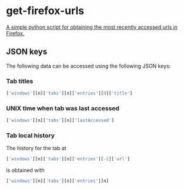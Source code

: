 # get-firefox-urls
[A simple python script for obtaining the most recently accessed urls in Firefox.](./get_firefox_urls.py)

## JSON keys
The following data can be accessed using the following JSON keys: 

### Tab titles
```python
['windows'][n]['tabs'][n]['entries'][0]['title']
```
### UNIX time when tab was last accessed
```python
['windows'][n]['tabs'][n]['lastAccessed']
```

### Tab local history 
The history for the tab at
```python
['windows'][n]['tabs'][n]['entries'][-1]['url']
```
is obtained with
```python
['windows'][n]['tabs'][n]['entries'][n]
```
